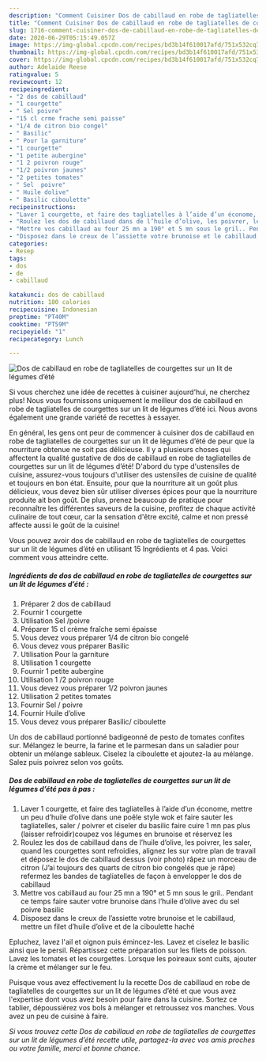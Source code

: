 ```yaml
---
description: "Comment Cuisiner Dos de cabillaud en robe de tagliatelles de courgettes sur un lit de légumes d’été"
title: "Comment Cuisiner Dos de cabillaud en robe de tagliatelles de courgettes sur un lit de légumes d’été"
slug: 1716-comment-cuisiner-dos-de-cabillaud-en-robe-de-tagliatelles-de-courgettes-sur-un-lit-de-legumes-dete
date: 2020-06-29T05:15:49.057Z
image: https://img-global.cpcdn.com/recipes/bd3b14f610017afd/751x532cq70/dos-de-cabillaud-en-robe-de-tagliatelles-de-courgettes-sur-un-lit-de-legumes-dete-photo-principale-de-la-recette.jpg
thumbnail: https://img-global.cpcdn.com/recipes/bd3b14f610017afd/751x532cq70/dos-de-cabillaud-en-robe-de-tagliatelles-de-courgettes-sur-un-lit-de-legumes-dete-photo-principale-de-la-recette.jpg
cover: https://img-global.cpcdn.com/recipes/bd3b14f610017afd/751x532cq70/dos-de-cabillaud-en-robe-de-tagliatelles-de-courgettes-sur-un-lit-de-legumes-dete-photo-principale-de-la-recette.jpg
author: Adelaide Reese
ratingvalue: 5
reviewcount: 12
recipeingredient:
- "2 dos de cabillaud"
- "1 courgette"
- " Sel poivre"
- "15 cl crme frache semi paisse"
- "1/4 de citron bio congel"
- " Basilic"
- " Pour la garniture"
- "1 courgette"
- "1 petite aubergine"
- "1 2 poivron rouge"
- "1/2 poivron jaunes"
- "2 petites tomates"
- " Sel  poivre"
- " Huile dolive"
- " Basilic ciboulette"
recipeinstructions:
- "Laver 1 courgette, et faire des tagliatelles à l’aide d’un économe, mettre un peu d’huile d’olive dans une poêle style wok et faire sauter les tagliatelles, saler / poivrer et ciseler du basilic faire cuire 1 mn pas plus (laisser refroidir)coupez vos légumes en brunoise et réservez les"
- "Roulez les dos de cabillaud dans de l’huile d’olive, les poivrer, les saler, quand les courgettes sont refroidies, alignez les sur votre plan de travail et déposez le dos de cabillaud dessus (voir photo) râpez un morceau de citron (J’ai toujours des quarts de citron bio congelés que je râpe) refermez les bandes de tagliatelles de façon à envelopper le dos de cabillaud"
- "Mettre vos cabillaud au four 25 mn a 190° et 5 mn sous le gril.. Pendant ce temps faire sauter votre brunoise dans l’huile d’olive avec du sel poivre basilic"
- "Disposez dans le creux de l’assiette votre brunoise et le cabillaud, mettre un filet d’huile d’olive et de la ciboulette haché"
categories:
- Resep
tags:
- dos
- de
- cabillaud

katakunci: dos de cabillaud 
nutrition: 180 calories
recipecuisine: Indonesian
preptime: "PT40M"
cooktime: "PT59M"
recipeyield: "1"
recipecategory: Lunch

---
```



![Dos de cabillaud en robe de tagliatelles de courgettes sur un lit de légumes d’été](https://img-global.cpcdn.com/recipes/bd3b14f610017afd/751x532cq70/dos-de-cabillaud-en-robe-de-tagliatelles-de-courgettes-sur-un-lit-de-legumes-dete-photo-principale-de-la-recette.jpg)

Si vous cherchez une idée de recettes à cuisiner aujourd'hui, ne cherchez plus! Nous vous fournissons uniquement le meilleur dos de cabillaud en robe de tagliatelles de courgettes sur un lit de légumes d’été ici. Nous avons également une grande variété de recettes à essayer.

En général, les gens ont peur de commencer à cuisiner dos de cabillaud en robe de tagliatelles de courgettes sur un lit de légumes d’été de peur que la nourriture obtenue ne soit pas délicieuse. Il y a plusieurs choses qui affectent la qualité gustative de dos de cabillaud en robe de tagliatelles de courgettes sur un lit de légumes d’été! D'abord du type d'ustensiles de cuisine, assurez-vous toujours d'utiliser des ustensiles de cuisine de qualité et toujours en bon état. Ensuite, pour que la nourriture ait un goût plus délicieux, vous devez bien sûr utiliser diverses épices pour que la nourriture produite ait bon goût. De plus, prenez beaucoup de pratique pour reconnaître les différentes saveurs de la cuisine, profitez de chaque activité culinaire de tout cœur, car la sensation d'être excité, calme et non pressé affecte aussi le goût de la cuisine!

<!--inarticleads1-->

Vous pouvez avoir dos de cabillaud en robe de tagliatelles de courgettes sur un lit de légumes d’été en utilisant 15 Ingrédients et 4 pas. Voici comment vous atteindre cette.

##### Ingrédients de dos de cabillaud en robe de tagliatelles de courgettes sur un lit de légumes d’été :

1. Préparer 2 dos de cabillaud
1. Fournir 1 courgette
1. Utilisation  Sel /poivre
1. Préparer 15 cl crème fraîche semi épaisse
1. Vous devez vous préparer 1/4 de citron bio congelé
1. Vous devez vous préparer  Basilic
1. Utilisation  Pour la garniture
1. Utilisation 1 courgette
1. Fournir 1 petite aubergine
1. Utilisation 1 /2 poivron rouge
1. Vous devez vous préparer 1/2 poivron jaunes
1. Utilisation 2 petites tomates
1. Fournir  Sel / poivre
1. Fournir  Huile d’olive
1. Vous devez vous préparer  Basilic/ ciboulette


Un dos de cabillaud portionné badigeonné de pesto de tomates confites sur. Mélangez le beurre, la farine et le parmesan dans un saladier pour obtenir un mélange sableux. Ciselez la ciboulette et ajoutez-la au mélange. Salez puis poivrez selon vos goûts. 

<!--inarticleads2-->

##### Dos de cabillaud en robe de tagliatelles de courgettes sur un lit de légumes d’été pas à pas :

1. Laver 1 courgette, et faire des tagliatelles à l’aide d’un économe, mettre un peu d’huile d’olive dans une poêle style wok et faire sauter les tagliatelles, saler / poivrer et ciseler du basilic faire cuire 1 mn pas plus (laisser refroidir)coupez vos légumes en brunoise et réservez les
1. Roulez les dos de cabillaud dans de l’huile d’olive, les poivrer, les saler, quand les courgettes sont refroidies, alignez les sur votre plan de travail et déposez le dos de cabillaud dessus (voir photo) râpez un morceau de citron (J’ai toujours des quarts de citron bio congelés que je râpe) refermez les bandes de tagliatelles de façon à envelopper le dos de cabillaud
1. Mettre vos cabillaud au four 25 mn a 190° et 5 mn sous le gril.. Pendant ce temps faire sauter votre brunoise dans l’huile d’olive avec du sel poivre basilic
1. Disposez dans le creux de l’assiette votre brunoise et le cabillaud, mettre un filet d’huile d’olive et de la ciboulette haché


Epluchez, lavez l&#39;ail et oignon puis émincez-les. Lavez et ciselez le basilic ainsi que le persil. Répartissez cette préparation sur les filets de poisson. Lavez les tomates et les courgettes. Lorsque les poireaux sont cuits, ajouter la crème et mélanger sur le feu. 

<!--inarticleads1-->

<p>
Puisque vous avez effectivement lu la recette Dos de cabillaud en robe de tagliatelles de courgettes sur un lit de légumes d’été et que vous avez l'expertise dont vous avez besoin pour faire dans la cuisine. Sortez ce tablier, dépoussiérez vos bols à mélanger et retroussez vos manches. Vous avez un peu de cuisine à faire.
</p>

<p>
<i>Si vous trouvez cette Dos de cabillaud en robe de tagliatelles de courgettes sur un lit de légumes d’été recette utile, partagez-la avec vos amis proches ou votre famille, merci et bonne chance.</i>
</p>
